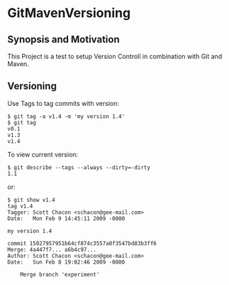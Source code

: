 # GitMavenVersioning
## Synopsis and Motivation

This Project is a test to setup Version Controll in combination with Git and Maven.

## Versioning

Use Tags to tag commits with version:
```
$ git tag -a v1.4 -m 'my version 1.4'
$ git tag
v0.1
v1.3
v1.4
```
To view current version:
```
$ git describe --tags --always --dirty=-dirty
1.1
```
or:
```
$ git show v1.4
tag v1.4
Tagger: Scott Chacon <schacon@gee-mail.com>
Date:   Mon Feb 9 14:45:11 2009 -0800

my version 1.4

commit 15027957951b64cf874c3557a0f3547bd83b3ff6
Merge: 4a447f7... a6b4c97...
Author: Scott Chacon <schacon@gee-mail.com>
Date:   Sun Feb 8 19:02:46 2009 -0800

    Merge branch 'experiment'
```